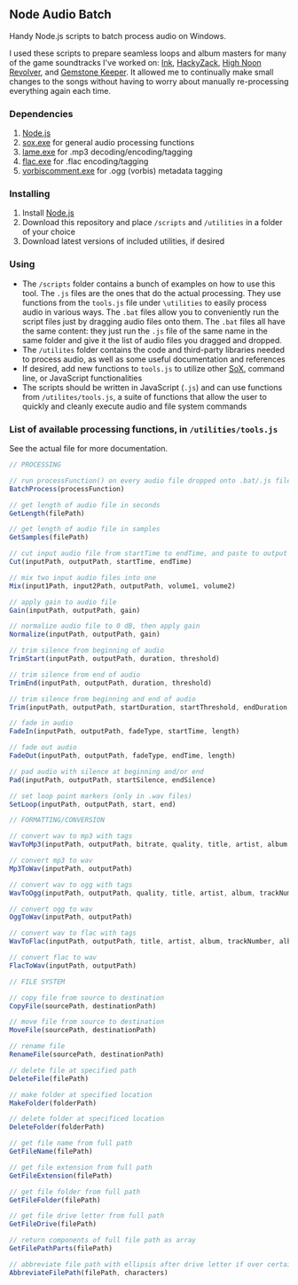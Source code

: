 ## Node Audio Batch

Handy Node.js scripts to batch process audio on Windows.

I used these scripts to prepare seamless loops and album masters for many of the game soundtracks I've worked on: [Ink](https://vincerubinetti.bandcamp.com/album/ink), [HackyZack](https://vincerubinetti.bandcamp.com/album/hackyzack), [High Noon Revolver](https://vincerubinetti.bandcamp.com/album/high-noon-revolver), and [Gemstone Keeper](https://vincerubinetti.bandcamp.com/album/gemstone-keeper).
It allowed me to continually make small changes to the songs without having to worry about manually re-processing everything again each time.

### Dependencies

1. [Node.js](https://nodejs.org/)
2. [sox.exe](http://sox.sourceforge.net/) for general audio processing functions
3. [lame.exe](http://lame.sourceforge.net/download.php) for .mp3 decoding/encoding/tagging
4. [flac.exe](https://xiph.org/flac/download.html) for .flac encoding/tagging
5. [vorbiscomment.exe](http://www.rarewares.org/ogg-tools.php) for .ogg (vorbis) metadata tagging

### Installing

1. Install [Node.js](https://nodejs.org/)
2. Download this repository and place `/scripts` and `/utilities` in a folder of your choice
3. Download latest versions of included utilities, if desired

### Using

- The `/scripts` folder contains a bunch of examples on how to use this tool.
The `.js` files are the ones that do the actual processing.
They use functions from the `tools.js` file under `\utilities` to easily process audio in various ways.
The `.bat` files allow you to conveniently run the script files just by dragging audio files onto them.
The `.bat` files all have the same content: they just run the `.js` file of the same name in the same folder and give it the list of audio files you dragged and dropped.
- The `/utilites` folder contains the code and third-party libraries needed to process audio, as well as some useful documentation and references
- If desired, add new functions to `tools.js` to utilize other [SoX](http://sox.sourceforge.net/Docs/Documentation), command line, or JavaScript functionalities
- The scripts should be written in JavaScript (`.js`) and can use functions from `/utilites/tools.js`, a suite of functions that allow the user to quickly and cleanly execute audio and file system commands

### List of available processing functions, in `/utilities/tools.js`

See the actual file for more documentation.

```javascript
// PROCESSING

// run processFunction() on every audio file dropped onto .bat/.js file
BatchProcess(processFunction)

// get length of audio file in seconds
GetLength(filePath)

// get length of audio file in samples
GetSamples(filePath)

// cut input audio file from startTime to endTime, and paste to output audio file
Cut(inputPath, outputPath, startTime, endTime)

// mix two input audio files into one
Mix(input1Path, input2Path, outputPath, volume1, volume2)

// apply gain to audio file
Gain(inputPath, outputPath, gain)

// normalize audio file to 0 dB, then apply gain
Normalize(inputPath, outputPath, gain)

// trim silence from beginning of audio
TrimStart(inputPath, outputPath, duration, threshold)

// trim silence from end of audio
TrimEnd(inputPath, outputPath, duration, threshold)

// trim silence from beginning and end of audio
Trim(inputPath, outputPath, startDuration, startThreshold, endDuration, endThreshold)

// fade in audio
FadeIn(inputPath, outputPath, fadeType, startTime, length)

// fade out audio
FadeOut(inputPath, outputPath, fadeType, endTime, length)

// pad audio with silence at beginning and/or end
Pad(inputPath, outputPath, startSilence, endSilence)

// set loop point markers (only in .wav files)
SetLoop(inputPath, outputPath, start, end)

// FORMATTING/CONVERSION

// convert wav to mp3 with tags
WavToMp3(inputPath, outputPath, bitrate, quality, title, artist, album, trackNumber, albumArtist, year, comment, art)

// convert mp3 to wav
Mp3ToWav(inputPath, outputPath)

// convert wav to ogg with tags
WavToOgg(inputPath, outputPath, quality, title, artist, album, trackNumber, albumArtist, year, comment)

// convert ogg to wav
OggToWav(inputPath, outputPath)

// convert wav to flac with tags
WavToFlac(inputPath, outputPath, title, artist, album, trackNumber, albumArtist, year, comment, art)

// convert flac to wav
FlacToWav(inputPath, outputPath)

// FILE SYSTEM

// copy file from source to destination
CopyFile(sourcePath, destinationPath)

// move file from source to destination
MoveFile(sourcePath, destinationPath)

// rename file
RenameFile(sourcePath, destinationPath)

// delete file at specified path
DeleteFile(filePath)

// make folder at specified location
MakeFolder(folderPath)

// delete folder at specificed location
DeleteFolder(folderPath)

// get file name from full path
GetFileName(filePath)

// get file extension from full path
GetFileExtension(filePath)

// get file folder from full path
GetFileFolder(filePath)

// get file drive letter from full path
GetFileDrive(filePath)

// return components of full file path as array
GetFilePathParts(filePath)

// abbreviate file path with ellipsis after drive letter if over certain character length
AbbreviateFilePath(filePath, characters)
```
